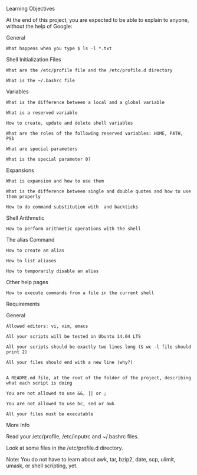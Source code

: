 Learning Objectives



At the end of this project, you are expected to be able to explain to anyone, without the help of Google:

General



    What happens when you type $ ls -l *.txt



Shell Initialization Files



    What are the /etc/profile file and the /etc/profile.d directory

    What is the ~/.bashrc file



Variables



    What is the difference between a local and a global variable

    What is a reserved variable

    How to create, update and delete shell variables

    What are the roles of the following reserved variables: HOME, PATH, PS1

    What are special parameters

    What is the special parameter 0?



Expansions



    What is expansion and how to use them

    What is the difference between single and double quotes and how to use them properly

    How to do command substitution with  and backticks



Shell Arithmetic



    How to perform arithmetic operations with the shell



The alias Command



    How to create an alias

    How to list aliases

    How to temporarily disable an alias



Other help pages



    How to execute commands from a file in the current shell



Requirements

General



    Allowed editors: vi, vim, emacs

    All your scripts will be tested on Ubuntu 14.04 LTS

    All your scripts should be exactly two lines long ($ wc -l file should print 2)

    All your files should end with a new line (why?)


    A README.md file, at the root of the folder of the project, describing what each script is doing

    You are not allowed to use &&, || or ;

    You are not allowed to use bc, sed or awk

    All your files must be executable



More Info



Read your /etc/profile, /etc/inputrc and ~/.bashrc files.



Look at some files in the /etc/profile.d directory.



Note: You do not have to learn about awk, tar, bzip2, date, scp, ulimit, umask, or shell scripting, yet.
